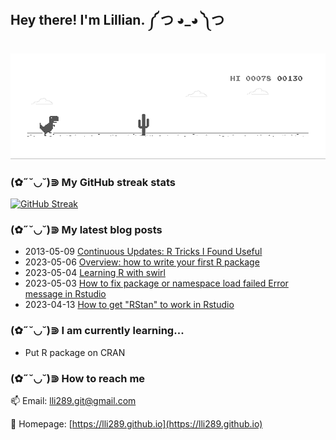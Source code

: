 <h2> Hey there! I'm Lillian. ༼ つ ◕_◕ ༽つ </h2>

![image](https://github.com/lli289/lli289/blob/main/dino.gif)   

### (✿˶˘◡˘)⋑ My GitHub streak stats

[![GitHub Streak](https://github-readme-streak-stats.herokuapp.com?user=lli289&theme=transparent&hide_border=true&date_format=M%20j%5B%2C%20Y%5D)](https://git.io/streak-stats)

### (✿˶˘◡˘)⋑ My latest blog posts
* 2013-05-09 [Continuous Updates: R Tricks I Found Useful](https://lli289.github.io/posts/2023/04/blog-post-2/)
* 2023-05-06 [Overview: how to write your first R package](https://lli289.github.io/posts/2023/05/blog-post-3/)
* 2023-05-04 [Learning R with swirl](https://lli289.github.io/posts/2023/05/blog-post-2/)
* 2023-05-03 [How to fix package or namespace load failed Error message in Rstudio](https://lli289.github.io/posts/2023/05/blog-post-1/)
* 2023-04-13 [How to get "RStan" to work in Rstudio](https://lli289.github.io/posts/2023/04/blog-post-1/)
### (✿˶˘◡˘)⋑ I am currently learning...

  * Put R package on CRAN

### (✿˶˘◡˘)⋑ How to reach me
📫 Email: lli289.git@gmail.com
  
📰 Homepage: [https://lli289.github.io](https://lli289.github.io)
  
<!--
**lli289/lli289** is a ✨ _special_ ✨ repository because its `README.md` (this file) appears on your GitHub profile.


- 🔭 I’m currently working on ...
- 🌱 I’m currently learning ...
- 👯 I’m looking to collaborate on ...
- 🤔 I’m looking for help with ...
- 💬 Ask me about ...
- 😄 Pronouns: ...
- ⚡ Fun fact: ...
-->
